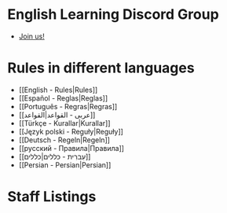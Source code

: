 # English Learning Discord Group

* [Join us!](https://discord.gg/RtuAAmv)

# Rules in different languages

* [[English - Rules|Rules]]
* [[Español - Reglas|Reglas]]
* [[Português - Regras|Regras]]
* [[عربى - القواعد|القواعد]]
* [[Türkçe - Kurallar|Kurallar]]
* [[Język polski - Reguły|Reguły]]
* [[Deutsch - Regeln|Regeln]]
* [[русский - Правила|Правила]]
* [[עִברִית - כללים|כללים]]
* [[Persian - Persian|Persian]]

# Staff Listings




